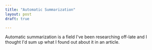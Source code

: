```yaml
---
title: "Automatic Summarization"
layout: post
draft: true

---
```


Automatic summarization is a field I've been researching off-late and I thought I'd sum up what I found out about it in an article.

